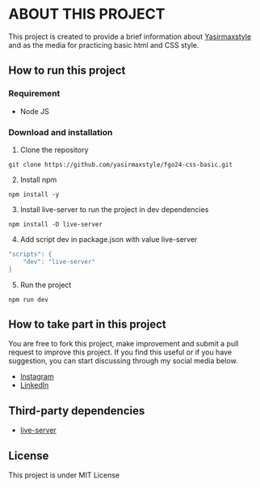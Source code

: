 # ABOUT THIS PROJECT

This project is created to provide a brief information about [Yasirmaxstyle](https://github.com/yasirmaxstyle) and as the media for practicing basic html and CSS style.

## How to run this project
### Requirement
- Node JS
### Download and installation

1. Clone the repository
```properties
git clone https://github.com/yasirmaxstyle/fgo24-css-basic.git
```
2. Install npm
```properties
npm install -y
```
3. Install live-server to run the project in dev dependencies
```properties
npm install -D live-server
```
4. Add script dev in package.json with value live-server
```c
"scripts": {
    "dev": "live-server"
}
```
5. Run the project
```properties
npm run dev
```
## How to take part in this project
You are free to fork this project, make improvement and submit a pull request to improve this project. If you find this useful or if you have suggestion, you can start discussing through my social media below.
- [Instagram](https://www.instagram.com/yasirmaxstyle/)
- [LinkedIn](https://www.linkedin.com/in/muhamad-yasir-806230117/)
## Third-party dependencies
- [live-server](https://github.com/tapio/live-server)
## License
This project is under MIT License